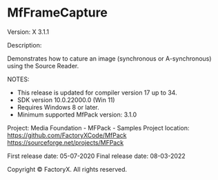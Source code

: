 # MfFrameCapture

Version: X 3.1.1

Description:

  Demonstrates how to cature an image (synchronous or A-synchronous) using the Source Reader.

NOTES: 
 - This release is updated for compiler version 17 up to 34.
 - SDK version 10.0.22000.0 (Win 11)
 - Requires Windows 8 or later.
 - Minimum supported MfPack version: 3.1.0

Project: Media Foundation - MFPack - Samples
Project location: https://github.com/FactoryXCode/MfPack
                  https://sourceforge.net/projects/MFPack

First release date: 05-07-2020
Final release date: 08-03-2022

Copyright © FactoryX. All rights reserved.